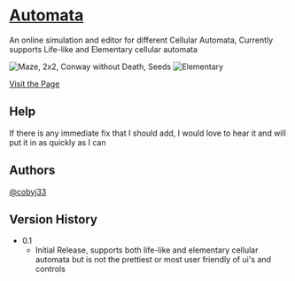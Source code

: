 # [Automata](https://cobyj33.github.io/automata)

An online simulation and editor for different Cellular Automata, Currently supports Life-like and Elementary cellular automata


![Maze, 2x2, Conway without Death, Seeds](public/examples.gif)
![Elementary](public/elementary.gif)

[Visit the Page](https://cobyj33.github.io/automata)
## Help

If there is any immediate fix that I should add, I would love to hear it and will put it in as quickly as I can
## Authors

[@cobyj33](https://www.github.com/cobyj33)

## Version History

* 0.1
    * Initial Release, supports both life-like and elementary cellular automata but is not the prettiest or most user friendly of ui's and controls